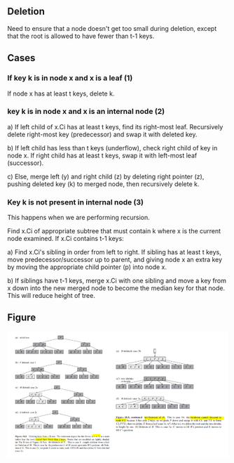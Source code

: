 ## Deletion

Need to ensure that a node doesn't get too small during deletion, except that the root is allowed to have fewer than t-1 keys.

## Cases

### If key k is in node x and x is a leaf (1)

If node x has at least t keys, delete k.

### key k is in node x and x is an internal node (2)

a) If left child of x.Ci has at least t keys, find its right-most leaf. Recursively delete right-most key (predecessor) and swap it with deleted key.

b) If left child has less than t keys (underflow), check right child of key in node x. If right child has at least t keys, swap it with left-most leaf (successor).

c) Else, merge left (y) and right child (z) by deleting right pointer (z), pushing deleted key (k) to merged node, then recursively delete k.

### Key k is not present in internal node (3)

This happens when we are performing recursion.

Find x.Ci of appropriate subtree that must contain k where x is the current node examined. If x.Ci contains t-1 keys:

a) Find x.Ci's sibling in order from left to right. If sibling has at least t keys, move predecessor/successor up to parent, and giving node x an extra key by moving the appropriate child pointer (p) into node x.

b) If siblings have t-1 keys, merge x.Ci with one sibling and move a key from x down into the new merged node to become the median key for that node. This will reduce height of tree.

## Figure

  <img src="../../../images/b-trees-deletion.PNG">
